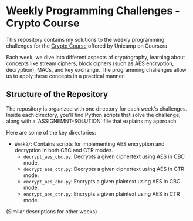 # Weekly Programming Challenges - Crypto Course

This repository contains my solutions to the weekly programming challenges for the [Crypto Course](https://www.coursera.org/unicamp](https://www.coursera.org/programs/universidade-estadual-de-campinas-learning-program-ot7gr/learn/crypto)) offered by Unicamp on Coursera.

Each week, we dive into different aspects of cryptography, learning about concepts like stream ciphers, block ciphers (such as AES encryption, decryption), MACs, and key exchange. The programming challenges allow us to apply these concepts in a practical manner.

## Structure of the Repository

The repository is organized with one directory for each week's challenges. Inside each directory, you'll find Python scripts that solve the challenge, along with a 'ASSIGNEMNT-SOLUTION' file that explains my approach.

Here are some of the key directories:

- `Week2/`: Contains scripts for implementing AES encryption and decryption in both CBC and CTR modes.
    - `decrypt_aes_cbc.py`: Decrypts a given ciphertext using AES in CBC mode.
    - `decrypt_aes_ctr.py`: Decrypts a given ciphertext using AES in CTR mode.
    - `encrypt_aes_cbc.py`: Encrypts a given plaintext using AES in CBC mode.
    - `encrypt_aes_ctr.py`: Encrypts a given plaintext using AES in CTR mode.

(Similar descriptions for other weeks)

